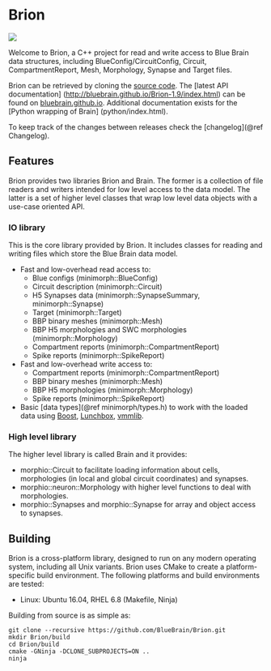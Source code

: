 # Brion

![](doc/BBPLOGO350.jpg)

Welcome to Brion, a C++ project for read and write access to Blue Brain data
structures, including BlueConfig/CircuitConfig, Circuit, CompartmentReport,
Mesh, Morphology, Synapse and Target files.

Brion can be retrieved by cloning the
[source code](https://github.com/BlueBrain/Brion.git).
The [latest API documentation]
(http://bluebrain.github.io/Brion-1.9/index.html) can be found on
[bluebrain.github.io](http://bluebrain.github.io).
Additional documentation exists for the [Python wrapping of Brain]
(python/index.html).

To keep track of the changes between releases check the [changelog](@ref Changelog).

## Features

Brion provides two libraries Brion and Brain. The former is a collection of file
readers and writers intended for low level access to the data model. The latter
is a set of higher level classes that wrap low level data objects with a
use-case oriented API.

### IO library

This is the core library provided by Brion. It includes classes for reading
and writing files which store the Blue Brain data model.

* Fast and low-overhead read access to:
  * Blue configs (minimorph::BlueConfig)
  * Circuit description (minimorph::Circuit)
  * H5 Synapses data (minimorph::SynapseSummary, minimorph::Synapse)
  * Target (minimorph::Target)
  * BBP binary meshes (minimorph::Mesh)
  * BBP H5 morphologies and SWC morphologies (minimorph::Morphology)
  * Compartment reports (minimorph::CompartmentReport)
  * Spike reports (minimorph::SpikeReport)
* Fast and low-overhead write access to:
  * Compartment reports (minimorph::CompartmentReport)
  * BBP binary meshes (minimorph::Mesh)
  * BBP H5 morphologies (minimorph::Morphology)
  * Spike reports (minimorph::SpikeReport)
* Basic [data types](@ref minimorph/types.h) to work with the loaded data using
  [Boost](http://www.boost.org/doc/libs),
  [Lunchbox](http://eyescale.github.io/Lunchbox-1.14/index.html),
  [vmmlib](http://eyescale.github.io/vmmlib-1.12/index.html).

### High level library

The higher level library is called Brain and it provides:

* morphio::Circuit to facilitate loading information about cells, morphologies (in
  local and global circuit coordinates) and synapses.
* morphio::neuron::Morphology with higher level functions to deal with
  morphologies.
* morphio::Synapses and morphio::Synapse for array and object access to synapses.

## Building

Brion is a cross-platform library, designed to run on any modern operating
system, including all Unix variants. Brion uses CMake to create a
platform-specific build environment. The following platforms and build
environments are tested:

* Linux: Ubuntu 16.04, RHEL 6.8 (Makefile, Ninja)

Building from source is as simple as:

    git clone --recursive https://github.com/BlueBrain/Brion.git
    mkdir Brion/build
    cd Brion/build
    cmake -GNinja -DCLONE_SUBPROJECTS=ON ..
    ninja
